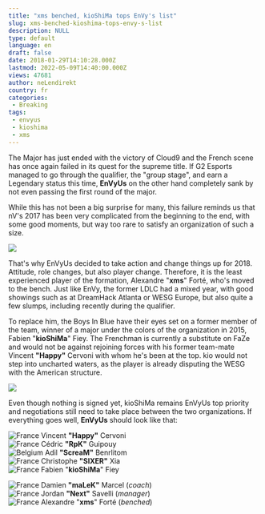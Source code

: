 ```yaml
---
title: "xms benched, kioShiMa tops EnVy's list"
slug: xms-benched-kioshima-tops-envy-s-list
description: NULL
type: default
language: en
draft: false
date: 2018-01-29T14:10:28.000Z
lastmod: 2022-05-09T14:40:00.000Z
views: 47681
author: neLendirekt
country: fr
categories:
 - Breaking
tags:
 - envyus
 - kioshima
 - xms
---
```

The Major has just ended with the victory of Cloud9 and the French scene has once again failed in its quest for the supreme title. If G2 Esports managed to go through the qualifier, the "group stage", and earn a Legendary status this time, **EnVyUs** on the other hand completely sank by not even passing the first round of the major.  
  
While this has not been a big surprise for many, this failure reminds us that nV's 2017 has been very complicated from the beginning to the end, with some good moments, but way too rare to satisfy an organization of such a size.

![](https://flickshot-ue.s3.eu-west-2.amazonaws.com/flickshot/picture/5a1f686c95ef5/pic.jpg)

That's why EnVyUs decided to take action and change things up for 2018\. Attitude, role changes, but also player change. Therefore, it is the least experienced player of the formation, Alexandre "**xms**" Forté, who's moved to the bench. Just like EnVy, the former LDLC had a mixed year, with good showings such as at DreamHack Atlanta or WESG Europe, but also quite a few slumps, including recently during the qualifier.  
  
To replace him, the Boys In Blue have their eyes set on a former member of the team, winner of a major under the colors of the organization in 2015, Fabien "**kioShiMa**" Fiey. The Frenchman is currently a substitute on FaZe and would not be against rejoining forces with his former team-mate Vincent **"Happy"** Cervoni with whom he's been at the top. kio would not step into uncharted waters, as the player is already disputing the WESG with the American structure.

![](https://flickshot-ue.s3.eu-west-2.amazonaws.com/flickshot/picture/5a1f682579fae/pic.jpg)

Even though nothing is signed yet, kioShiMa remains EnVyUs top priority and negotiations still need to take place between the two organizations. If everything goes well, **EnVyUs** should look like that:

![France](/images/countries/fr.svg)⁠ Vincent **"Happy"** Cervoni  
![France](/images/countries/fr.svg)⁠ Cédric **"RpK"** Guipouy  
![Belgium](/images/countries/be.svg)⁠ Adil **"ScreaM"** Benrlitom  
![France](/images/countries/fr.svg)⁠ Christophe **"SIXER"** Xia  
![France](/images/countries/fr.svg)⁠ Fabien "**kioShiMa**" Fiey

![France](/images/countries/fr.svg)⁠ Damien **"maLeK"** Marcel (_coach_)  
![France](/images/countries/fr.svg)⁠ Jordan **"Next"** Savelli (_manager_)  
![France](/images/countries/fr.svg)⁠ Alexandre "**xms**" Forté (_benched_)
